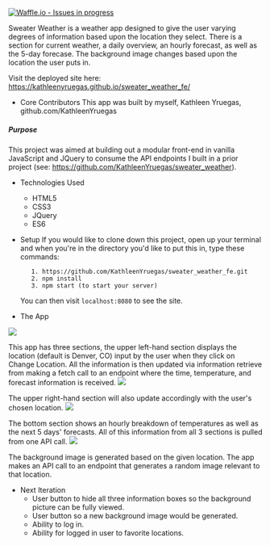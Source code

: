[![Waffle.io - Issues in progress](https://badge.waffle.io/KathleenYruegas/sweater_weather_fe.png?label=in%20progress&title=In%20Progress)](http://waffle.io/KathleenYruegas/sweater_weather_fe)

Sweater Weather is a weather app designed to give the user varying degrees of information based upon the location they select. There is a section for current weather, a daily overview, an hourly forecast, as well as the 5-day forecase. The background image changes based upon the location the user puts in.

Visit the deployed site here: https://kathleenyruegas.github.io/sweater_weather_fe/

* Core Contributors
This app was built by myself, Kathleen Yruegas, github.com/KathleenYruegas

##### Purpose

This project was aimed at building out a modular front-end in vanilla JavaScript and JQuery to consume the API endpoints I built in a prior project (see: https://github.com/KathleenYruegas/sweater_weather).  


* Technologies Used
  - HTML5
  - CSS3
  - JQuery
  - ES6


* Setup
  If you would like to clone down this project, open up your terminal and when you're in the directory you'd like to put this in, type these commands:
  ```
     1. https://github.com/KathleenYruegas/sweater_weather_fe.git
     2. npm install
     3. npm start (to start your server)
     ```
    You can then visit `localhost:8080` to see the site.

* The App

<img src='assets/whole-page-screenshot.png'>


  This app has three sections, the upper left-hand section displays the location (default is Denver, CO) input by the user when they click on Change Location. All the information is then updated via information retrieve from making a fetch call to an endpoint where the time, temperature, and forecast information is received.
 <img src='assets/location-now-section.png'>

  The upper right-hand section will also update accordingly with the user's chosen location.
  <img src='assets/details-section.png'>

  The bottom section shows an hourly breakdown of temperatures as well as the next 5 days' forecasts.  All of this information from all 3 sections is pulled from one API call.
  <img src='assets/forecast-section.png'>

  The background image is generated based on the given location. The app makes an API call to an endpoint that generates a random image relevant to that location.  

* Next Iteration
  - User button to hide all three information boxes so the background picture can be fully viewed.
  - User button so a new background image would be generated.
  - Ability to log in.
  - Ability for logged in user to favorite locations.
